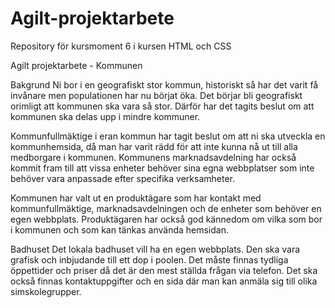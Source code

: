 # Agilt-projektarbete
Repository för kursmoment 6 i kursen HTML och CSS

Agilt projektarbete - Kommunen
 
Bakgrund
Ni bor i en geografiskt stor kommun, historiskt så har det varit få invånare men populationen har nu börjat öka. Det börjar bli geografiskt orimligt att kommunen ska vara så stor. Därför har det tagits beslut om att kommunen ska delas upp i mindre kommuner.

Kommunfullmäktige i eran kommun har tagit beslut om att ni ska utveckla en kommunhemsida, då man har varit rädd för att inte kunna nå ut till alla medborgare i kommunen. Kommunens marknadsavdelning har också kommit fram till att vissa enheter behöver sina egna webbplatser som inte behöver vara anpassade efter specifika verksamheter.

Kommunen har valt ut en produktägare som har kontakt med kommunfullmäktige, marknadsavdelningen och de enheter som behöver en egen webbplats. Produktägaren har också god kännedom om vilka som bor i kommunen och som kan tänkas använda hemsidan.

Badhuset
Det lokala badhuset vill ha en egen webbplats. 
Den ska vara grafisk och inbjudande till ett dop i poolen. Det måste finnas tydliga öppettider och priser då det är den mest ställda frågan via telefon. Det ska också finnas kontaktuppgifter och en sida där man kan anmäla sig till olika simskolegrupper.

